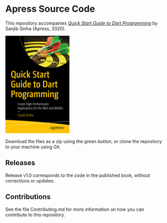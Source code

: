 # Apress Source Code

This repository accompanies [*Quick Start Guide to Dart Programming*](https://www.apress.com/9781484255612) by Sanjib Sinha (Apress, 2020).

[comment]: #cover
![Cover image](9781484255612.jpg)

Download the files as a zip using the green button, or clone the repository to your machine using Git.

## Releases

Release v1.0 corresponds to the code in the published book, without corrections or updates.

## Contributions

See the file Contributing.md for more information on how you can contribute to this repository.